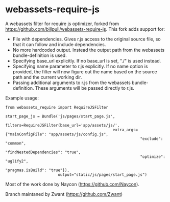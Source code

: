 webassets-require-js
====================

A webassets filter for require js optimizer, forked from https://github.com/billpull/webassets-require-js.
This fork adds support for:
- File with dependencies. Gives r.js access to the original source file, so that it can follow and include dependencies.
- No more hardcoded output. Instead the output path from the webassets bundle-definition is used.
- Specifying base_url explicitly. If no base_url is set, "./" is used instead.
- Specifying name parameter to r.js explicitly. If no name option is provided, the filter will now figure out the name based on the source path and the current working dir.
- Passing additional arguments to r.js from the webassets bundle-definition. These arguments will be passed directly to r.js.

Example usage:
```
from webassets_require import RequireJSFilter

start_page_js = Bundle('js/pages/start_page.js',
                       filters=RequireJSFilter(base_url='app/assets/js/',
                                               extra_args={"mainConfigFile": "app/assets/js/config.js",
                                                           "exclude": "common",
                                                           "findNestedDependencies": "true",
                                                           "optimize": "uglify2",
                                                           "pragmas.isBuild": "true"}),
                       output="static/js/pages/start_page.js")
```
Most of the work done by Naycon (https://github.com/Naycon).

Branch maintaned by Zwant (https://github.com/Zwant)
